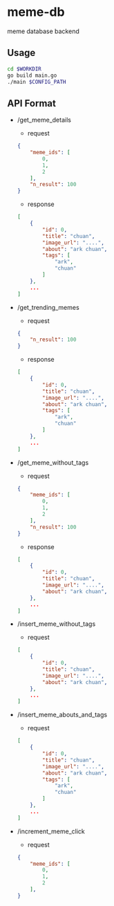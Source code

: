 # meme-db
meme database backend

## Usage
```bash
cd $WORKDIR
go build main.go
./main $CONFIG_PATH
```

## API Format
* /get_meme_details
    * request
    ```json
    {
        "meme_ids": [
            0,
            1,
            2
        ],
        "n_result": 100
    }
    ```
    * response
    ```json
    [
        {
            "id": 0,
            "title": "chuan",
            "image_url": "....",
            "about": "ark chuan",
            "tags": [
                "ark",
                "chuan"
            ]
        },
        ...
    ]
    ```

* /get_trending_memes
    * request
    ```json
    {
        "n_result": 100
    }
    ```
    * response
    ```json
    [
        {
            "id": 0,
            "title": "chuan",
            "image_url": "....",
            "about": "ark chuan",
            "tags": [
                "ark",
                "chuan"
            ]
        },
        ...
    ]
    ```

* /get_meme_without_tags
    * request
    ```json
    {
        "meme_ids": [
            0,
            1,
            2
        ],
        "n_result": 100
    }
    ```
    * response
    ```json
    [
        {
            "id": 0,
            "title": "chuan",
            "image_url": "....",
            "about": "ark chuan",
        },
        ...
    ]
    ```

* /insert_meme_without_tags
    * request
    ```json
    [
        {
            "id": 0,
            "title": "chuan",
            "image_url": "....",
            "about": "ark chuan",
        },
        ...
    ]
    ```

* /insert_meme_abouts_and_tags
    * request
    ```json
    [
        {
            "id": 0,
            "title": "chuan",
            "image_url": "....",
            "about": "ark chuan",
            "tags": [
                "ark",
                "chuan"
            ]
        },
        ...
    ]
    ```

* /increment_meme_click
    * request
    ```json
    {
        "meme_ids": [
            0,
            1,
            2
        ],
    }
    ```
